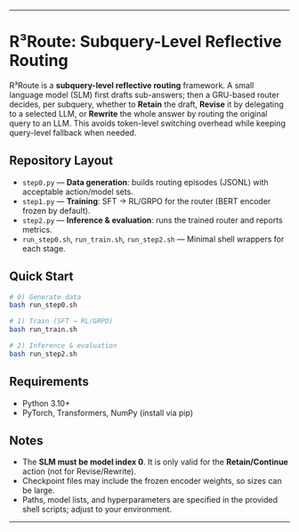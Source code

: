 
---

# R³Route: Subquery-Level Reflective Routing

R³Route is a **subquery-level reflective routing** framework. A small language model (SLM) first drafts sub-answers; then a GRU-based router decides, per subquery, whether to **Retain** the draft, **Revise** it by delegating to a selected LLM, or **Rewrite** the whole answer by routing the original query to an LLM. This avoids token-level switching overhead while keeping query-level fallback when needed.

## Repository Layout

* `step0.py` — **Data generation**: builds routing episodes (JSONL) with acceptable action/model sets.
* `step1.py` — **Training**: SFT → RL/GRPO for the router (BERT encoder frozen by default).
* `step2.py` — **Inference & evaluation**: runs the trained router and reports metrics.
* `run_step0.sh`, `run_train.sh`, `run_step2.sh` — Minimal shell wrappers for each stage.

## Quick Start

```bash
# 0) Generate data
bash run_step0.sh

# 1) Train (SFT → RL/GRPO)
bash run_train.sh

# 2) Inference & evaluation
bash run_step2.sh
```

## Requirements

* Python 3.10+
* PyTorch, Transformers, NumPy (install via pip)

## Notes

* The **SLM must be model index 0**. It is only valid for the **Retain/Continue** action (not for Revise/Rewrite).
* Checkpoint files may include the frozen encoder weights, so sizes can be large.
* Paths, model lists, and hyperparameters are specified in the provided shell scripts; adjust to your environment.

---

